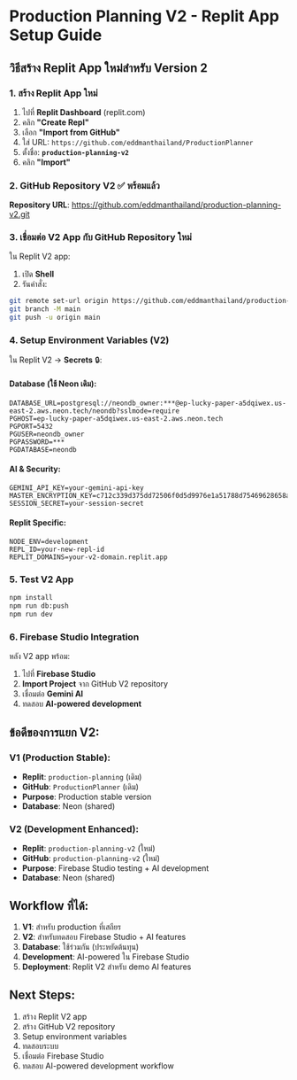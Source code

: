 # Production Planning V2 - Replit App Setup Guide

## วิธีสร้าง Replit App ใหม่สำหรับ Version 2

### 1. สร้าง Replit App ใหม่
1. ไปที่ **Replit Dashboard** (replit.com)
2. คลิก **"Create Repl"**
3. เลือก **"Import from GitHub"**
4. ใส่ URL: `https://github.com/eddmanthailand/ProductionPlanner`
5. ตั้งชื่อ: **`production-planning-v2`**
6. คลิก **"Import"**

### 2. GitHub Repository V2 ✅ พร้อมแล้ว
**Repository URL**: https://github.com/eddmanthailand/production-planning-v2.git

### 3. เชื่อมต่อ V2 App กับ GitHub Repository ใหม่
ใน Replit V2 app:
1. เปิด **Shell**
2. รันคำสั่ง:
```bash
git remote set-url origin https://github.com/eddmanthailand/production-planning-v2.git
git branch -M main
git push -u origin main
```

### 4. Setup Environment Variables (V2)
ใน Replit V2 → **Secrets** 🔒:

#### Database (ใช้ Neon เดิม):
```
DATABASE_URL=postgresql://neondb_owner:***@ep-lucky-paper-a5dqiwex.us-east-2.aws.neon.tech/neondb?sslmode=require
PGHOST=ep-lucky-paper-a5dqiwex.us-east-2.aws.neon.tech
PGPORT=5432
PGUSER=neondb_owner
PGPASSWORD=***
PGDATABASE=neondb
```

#### AI & Security:
```
GEMINI_API_KEY=your-gemini-api-key
MASTER_ENCRYPTION_KEY=c712c339d375dd72506f0d5d9976e1a51788d75469628658a9002293b9abcfec
SESSION_SECRET=your-session-secret
```

#### Replit Specific:
```
NODE_ENV=development
REPL_ID=your-new-repl-id
REPLIT_DOMAINS=your-v2-domain.replit.app
```

### 5. Test V2 App
```bash
npm install
npm run db:push
npm run dev
```

### 6. Firebase Studio Integration
หลัง V2 app พร้อม:
1. ไปที่ **Firebase Studio**
2. **Import Project** จาก GitHub V2 repository
3. เชื่อมต่อ **Gemini AI** 
4. ทดสอบ **AI-powered development**

## ข้อดีของการแยก V2:

### V1 (Production Stable):
- **Replit**: `production-planning` (เดิม)
- **GitHub**: `ProductionPlanner` (เดิม)
- **Purpose**: Production stable version
- **Database**: Neon (shared)

### V2 (Development Enhanced):
- **Replit**: `production-planning-v2` (ใหม่)
- **GitHub**: `production-planning-v2` (ใหม่)
- **Purpose**: Firebase Studio testing + AI development
- **Database**: Neon (shared)

## Workflow ที่ได้:
1. **V1**: สำหรับ production ที่เสถียร
2. **V2**: สำหรับทดสอบ Firebase Studio + AI features
3. **Database**: ใช้ร่วมกัน (ประหยัดต้นทุน)
4. **Development**: AI-powered ใน Firebase Studio
5. **Deployment**: Replit V2 สำหรับ demo AI features

## Next Steps:
1. สร้าง Replit V2 app
2. สร้าง GitHub V2 repository  
3. Setup environment variables
4. ทดสอบระบบ
5. เชื่อมต่อ Firebase Studio
6. ทดสอบ AI-powered development workflow
